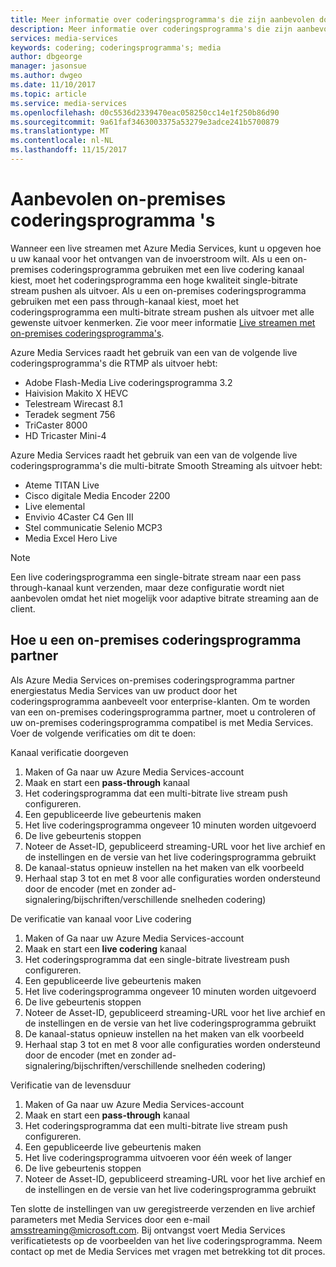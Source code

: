 ```yaml
---
title: Meer informatie over coderingsprogramma's die zijn aanbevolen door Azure Media Services | Microsoft Docs
description: Meer informatie over coderingsprogramma's die zijn aanbevolen door mediaservices
services: media-services
keywords: codering; coderingsprogramma's; media
author: dbgeorge
manager: jasonsue
ms.author: dwgeo
ms.date: 11/10/2017
ms.topic: article
ms.service: media-services
ms.openlocfilehash: d0c5536d2339470eac058250cc14e1f250b86d90
ms.sourcegitcommit: 9a61faf3463003375a53279e3adce241b5700879
ms.translationtype: MT
ms.contentlocale: nl-NL
ms.lasthandoff: 11/15/2017
---
```

# <a name="recommended-on-premises-encoders"></a>Aanbevolen on-premises coderingsprogramma 's
Wanneer een live streamen met Azure Media Services, kunt u opgeven hoe u uw kanaal voor het ontvangen van de invoerstroom wilt. Als u een on-premises coderingsprogramma gebruiken met een live codering kanaal kiest, moet het coderingsprogramma een hoge kwaliteit single-bitrate stream pushen als uitvoer. Als u een on-premises coderingsprogramma gebruiken met een pass through-kanaal kiest, moet het coderingsprogramma een multi-bitrate stream pushen als uitvoer met alle gewenste uitvoer kenmerken. Zie voor meer informatie [Live streamen met on-premises coderingsprogramma's](media-services-live-streaming-with-onprem-encoders.md).

Azure Media Services raadt het gebruik van een van de volgende live coderingsprogramma's die RTMP als uitvoer hebt:
- Adobe Flash-Media Live coderingsprogramma 3.2
- Haivision Makito X HEVC
- Telestream Wirecast 8.1
- Teradek segment 756
- TriCaster 8000
- HD Tricaster Mini-4

Azure Media Services raadt het gebruik van een van de volgende live coderingsprogramma's die multi-bitrate Smooth Streaming als uitvoer hebt:
- Ateme TITAN Live
- Cisco digitale Media Encoder 2200
- Live elemental
- Envivio 4Caster C4 Gen III
- Stel communicatie Selenio MCP3
- Media Excel Hero Live

> [!NOTE]
> Een live coderingsprogramma een single-bitrate stream naar een pass through-kanaal kunt verzenden, maar deze configuratie wordt niet aanbevolen omdat het niet mogelijk voor adaptive bitrate streaming aan de client.

## <a name="how-to-become-an-on-prem-encoder-partner"></a>Hoe u een on-premises coderingsprogramma partner
Als Azure Media Services on-premises coderingsprogramma partner energiestatus Media Services van uw product door het coderingsprogramma aanbeveelt voor enterprise-klanten. Om te worden van een on-premises coderingsprogramma partner, moet u controleren of uw on-premises coderingsprogramma compatibel is met Media Services. Voer de volgende verificaties om dit te doen:

Kanaal verificatie doorgeven
1. Maken of Ga naar uw Azure Media Services-account
2. Maak en start een **pass-through** kanaal
3. Het coderingsprogramma dat een multi-bitrate live stream push configureren.
4. Een gepubliceerde live gebeurtenis maken
5. Het live coderingsprogramma ongeveer 10 minuten worden uitgevoerd
6. De live gebeurtenis stoppen
7. Noteer de Asset-ID, gepubliceerd streaming-URL voor het live archief en de instellingen en de versie van het live coderingsprogramma gebruikt
8. De kanaal-status opnieuw instellen na het maken van elk voorbeeld
9. Herhaal stap 3 tot en met 8 voor alle configuraties worden ondersteund door de encoder (met en zonder ad-signalering/bijschriften/verschillende snelheden codering)

De verificatie van kanaal voor Live codering
1. Maken of Ga naar uw Azure Media Services-account
2. Maak en start een **live codering** kanaal
3. Het coderingsprogramma dat een single-bitrate livestream push configureren.
4. Een gepubliceerde live gebeurtenis maken
5. Het live coderingsprogramma ongeveer 10 minuten worden uitgevoerd
6. De live gebeurtenis stoppen
7. Noteer de Asset-ID, gepubliceerd streaming-URL voor het live archief en de instellingen en de versie van het live coderingsprogramma gebruikt
8. De kanaal-status opnieuw instellen na het maken van elk voorbeeld
9. Herhaal stap 3 tot en met 8 voor alle configuraties worden ondersteund door de encoder (met en zonder ad-signalering/bijschriften/verschillende snelheden codering)

Verificatie van de levensduur
1. Maken of Ga naar uw Azure Media Services-account
2. Maak en start een **pass-through** kanaal
3. Het coderingsprogramma dat een multi-bitrate live stream push configureren.
4. Een gepubliceerde live gebeurtenis maken
5. Het live coderingsprogramma uitvoeren voor één week of langer
6. De live gebeurtenis stoppen
7. Noteer de Asset-ID, gepubliceerd streaming-URL voor het live archief en de instellingen en de versie van het live coderingsprogramma gebruikt

Ten slotte de instellingen van uw geregistreerde verzenden en live archief parameters met Media Services door een e-mail amsstreaming@microsoft.com. Bij ontvangst voert Media Services verificatietests op de voorbeelden van het live coderingsprogramma. Neem contact op met de Media Services met vragen met betrekking tot dit proces.